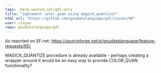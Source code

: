 ```yaml
---
tags: ,help-wanted,idl/gdl-only
title: "implement color_quan using magick_quantize?"
html_url: "https://github.com/gnudatalanguage/gdl/issues/90"
user: slayoo
repo: gnudatalanguage/gdl
---
```


As reported on SF.net: https://sourceforge.net/p/gnudatalanguage/feature-requests/65/

MAGICK_QUANTIZE procedure is already available - perhaps creating a wrapper around it would be an easy way to provide COLOR_QUAN functionality?
